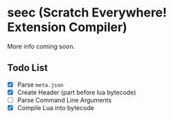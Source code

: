 # seec (Scratch Everywhere! Extension Compiler)

More info coming soon.

## Todo List

- [x] Parse `meta.json`
- [x] Create Header (part before lua bytecode)
- [ ] Parse Command Line Arguments
- [x] Compile Lua into bytecode
